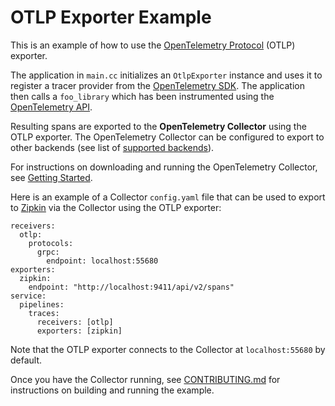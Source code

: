 # OTLP Exporter Example

This is an example of how to use the [OpenTelemetry Protocol](https://github.com/open-telemetry/opentelemetry-specification/blob/master/specification/protocol/README.md) (OTLP) exporter.

The application in `main.cc` initializes an `OtlpExporter` instance and uses it to register a tracer provider from the [OpenTelemetry SDK](https://github.com/open-telemetry/opentelemetry-cpp). The application then calls a `foo_library` which has been instrumented using the [OpenTelemetry API](https://github.com/open-telemetry/opentelemetry-cpp/tree/master/api).

Resulting spans are exported to the **OpenTelemetry Collector** using the OTLP exporter. The OpenTelemetry Collector can be configured to export to other backends (see list of [supported backends](https://github.com/open-telemetry/opentelemetry-collector/blob/master/exporter/README.md)).

For instructions on downloading and running the OpenTelemetry Collector, see [Getting Started](https://opentelemetry.io/docs/collector/about/).

Here is an example of a Collector `config.yaml` file that can be used to export to [Zipkin](https://zipkin.io/) via the Collector using the OTLP exporter:

```
receivers:
  otlp:
    protocols:
      grpc:
        endpoint: localhost:55680
exporters:
  zipkin:
    endpoint: "http://localhost:9411/api/v2/spans"
service:
  pipelines:
    traces:
      receivers: [otlp]
      exporters: [zipkin]
```

Note that the OTLP exporter connects to the Collector at `localhost:55680` by default.

Once you have the Collector running, see [CONTRIBUTING.md](../../CONTRIBUTING.md) for instructions on building and running the example.
